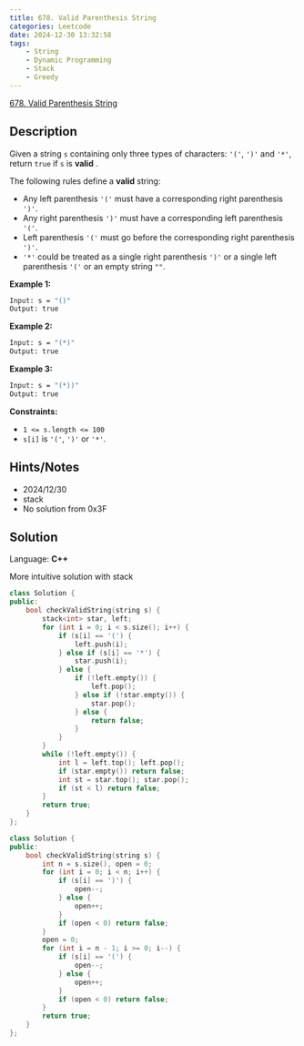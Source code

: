 ```yaml
---
title: 678. Valid Parenthesis String
categories: Leetcode
date: 2024-12-30 13:32:58
tags:
    - String
    - Dynamic Programming
    - Stack
    - Greedy
---
```


[678. Valid Parenthesis String](https://leetcode.com/problems/valid-parenthesis-string/description/?envType=problem-list-v2&envId=plakya4j)

## Description

Given a string `s` containing only three types of characters: `'('`, `')'` and `'*'`, return `true` if `s` is **valid** .

The following rules define a **valid**  string:

- Any left parenthesis `'('` must have a corresponding right parenthesis `')'`.
- Any right parenthesis `')'` must have a corresponding left parenthesis `'('`.
- Left parenthesis `'('` must go before the corresponding right parenthesis `')'`.
- `'*'` could be treated as a single right parenthesis `')'` or a single left parenthesis `'('` or an empty string `""`.

**Example 1:**

```bash
Input: s = "()"
Output: true
```

**Example 2:**

```bash
Input: s = "(*)"
Output: true
```

**Example 3:**

```bash
Input: s = "(*))"
Output: true
```

**Constraints:**

- `1 <= s.length <= 100`
- `s[i]` is `'('`, `')'` or `'*'`.

## Hints/Notes

- 2024/12/30
- stack
- No solution from 0x3F

## Solution

Language: **C++**

More intuitive solution with stack

```C++
class Solution {
public:
    bool checkValidString(string s) {
        stack<int> star, left;
        for (int i = 0; i < s.size(); i++) {
            if (s[i] == '(') {
                left.push(i);
            } else if (s[i] == '*') {
                star.push(i);
            } else {
                if (!left.empty()) {
                    left.pop();
                } else if (!star.empty()) {
                    star.pop();
                } else {
                    return false;
                }
            }
        }
        while (!left.empty()) {
            int l = left.top(); left.pop();
            if (star.empty()) return false;
            int st = star.top(); star.pop();
            if (st < l) return false;
        }
        return true;
    }
};
```

```C++
class Solution {
public:
    bool checkValidString(string s) {
        int n = s.size(), open = 0;
        for (int i = 0; i < n; i++) {
            if (s[i] == ')') {
                open--;
            } else {
                open++;
            }
            if (open < 0) return false;
        }
        open = 0;
        for (int i = n - 1; i >= 0; i--) {
            if (s[i] == '(') {
                open--;
            } else {
                open++;
            }
            if (open < 0) return false;
        }
        return true;
    }
};
```
